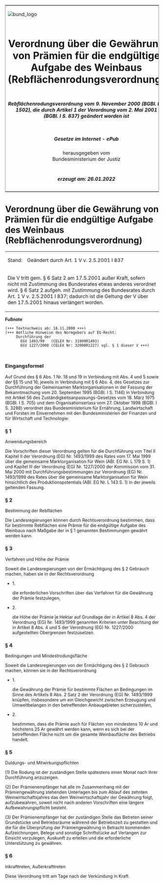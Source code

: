 <span id="DECKBLATT.html"></span>

<table border="0" frame="border" width="100%">

<tr valign="top">

<td align="left">

![bund\_logo](BfJ_2021_Web_de_de.gif)

</td>

<td align="right">

 

</td>

</tr>

<tr align="center" valign="middle">

<td colspan="2">

# Verordnung über die Gewährung von Prämien für die endgültige Aufgabe des Weinbaus (Rebflächenrodungsverordnung)

</td>

</tr>

<tr align="center" valign="middle">

<td colspan="2">

##### Rebflächenrodungsverordnung vom 9. November 2000 (BGBl. I S. 1502), die durch Artikel 1 der Verordnung vom 2. Mai 2001 (BGBl. I S. 837) geändert worden ist

</td>

</tr>

<tr align="center" valign="middle">

<td colspan="2">

  
  

##### Gesetze im Internet - ePub  
  
herausgegeben vom  
Bundesministerium der Justiz

</td>

</tr>

<tr align="center" valign="bottom">

<td colspan="2">

  
  

##### erzeugt am: 26.01.2022

</td>

</tr>

</table>

<span id="BJNR150200000.html"></span>

# Verordnung über die Gewährung von Prämien für die endgültige Aufgabe des Weinbaus (Rebflächenrodungsverordnung)

<div>

<div class="jnhtml">

<table width="100%">

<colgroup>

<col width="10%">

</col>

<col width="90%">

</col>

</colgroup>

<tr>

<td>

Stand:

</div>

</div>

</td>

<td>

Geändert durch Art. 1 V v. 2.5.2001 I 837

</td>

</tr>

<tr>

<td colspan="2">

Die V tritt gem. § 6 Satz 2 am 17.5.2001 außer Kraft, sofern nicht mit
Zustimmung des Bundesrates etwas anderes verordnet wird. § 6 Satz 2
aufgeh. mit Zustimmung des Bundesrates durch Art. 1 V v. 2.5.2001 I 837;
dadurch ist die Geltung der V über den 17.5.2001 hinaus verlängert
worden.

</td>

</tr>

</table>

</div>

</div>

<div>

  
**Fußnote**

<div class="jnhtml">

<div>

<div class="jurAbsatz">

  

``` 
(+++ Textnachweis ab: 18.11.2000 +++)
(+++ Amtliche Hinweise des Normgebers auf EG-Recht:
     Durchführung der
       EGV 1493/99   (CELEX Nr: 31999R1493)
       EGV 1227/2000 (CELEX Nr: 32000R1227) vgl. § 1 dieser V +++)

 
```

</div>

</div>

</div>

</div>

<span id="BJNR150200000BJNE000101308.html"></span>

### Eingangsformel  

<div>

<div class="jnhtml">

<div>

<div class="jurAbsatz">

Auf Grund des § 6 Abs. 1 Nr. 18 und 19 in Verbindung mit Abs. 4 und 5
sowie der §§ 15 und 16, jeweils in Verbindung mit § 6 Abs. 4, des
Gesetzes zur Durchführung der Gemeinsamen Marktorganisationen in der
Fassung der Bekanntmachung vom 20. September 1995 (BGBl. I S. 1146) in
Verbindung mit Artikel 56 des Zuständigkeitsanpassungs-Gesetzes vom 18.
März 1975 (BGBl. I S. 705) und dem Organisationserlass vom 27. Oktober
1998 (BGBl. I S. 3288) verordnet das Bundesministerium für Ernährung,
Landwirtschaft und Forsten im Einvernehmen mit den Bundesministerien der
Finanzen und für Wirtschaft und Technologie:

</div>

</div>

</div>

</div>

<span id="BJNR150200000BJNE000201308.html"></span>

### § 1  
Anwendungsbereich

<div>

<div class="jnhtml">

<div>

<div class="jurAbsatz">

Die Vorschriften dieser Verordnung gelten für die Durchführung von Titel
II Kapitel II der Verordnung (EG) Nr. 1493/1999 des Rates vom 17. Mai
1999 über die gemeinsame Marktorganisation für Wein (ABl. EG Nr. L 179
S. 1) und Kapitel III der Verordnung (EG) Nr. 1227/2000 der Kommission
vom 31. Mai 2000 mit Durchführungsbestimmungen zur Verordnung (EG) Nr.
1493/1999 des Rates über die gemeinsame Marktorganisation für Wein
hinsichtlich des Produktionspotentials (ABl. EG Nr. L 143 S. 1) in der
jeweils geltenden Fassung.

</div>

</div>

</div>

</div>

<span id="BJNR150200000BJNE000301308.html"></span>

### § 2  
Bestimmung der Rebflächen

<div>

<div class="jnhtml">

<div>

<div class="jurAbsatz">

Die Landesregierungen können durch Rechtsverordnung bestimmen, dass für
bestimmte Rebflächen eine Prämie für die endgültige Aufgabe des Weinbaus
nach Maßgabe der in § 1 genannten Bestimmungen gewährt werden kann.

</div>

</div>

</div>

</div>

<span id="BJNR150200000BJNE000401308.html"></span>

### § 3  
Verfahren und Höhe der Prämie

<div>

<div class="jnhtml">

<div>

<div class="jurAbsatz">

Soweit die Landesregierungen von der Ermächtigung des § 2 Gebrauch
machen, haben sie in der Rechtsverordnung

  - 1\.
    
    <div style="">
    
    die erforderlichen Vorschriften über das Verfahren für die Gewährung
    der Prämie festzulegen,
    
    </div>

  - 2\.
    
    <div style="">
    
    die Höhe der Prämie je Hektar auf Grundlage der in Artikel 8 Abs. 4
    der Verordnung (EG) Nr. 1493/1999 genannten Kriterien unter
    Beachtung der in Artikel 8 Abs. 4 und 5 der Verordnung (EG) Nr.
    1227/2000 aufgestellten Obergrenzen festzusetzen.
    
    </div>

</div>

</div>

</div>

</div>

<span id="BJNR150200000BJNE000501308.html"></span>

### § 4  
Bedingungen und Mindestrodungsfläche

<div>

<div class="jnhtml">

<div>

<div class="jurAbsatz">

Soweit die Landesregierungen von der Ermächtigung des § 2 Gebrauch
machen, können sie in der Rechtsverordnung

  - 1\.
    
    <div style="">
    
    die Gewährung der Prämie für bestimmte Flächen an Bedingungen im
    Sinne des Artikels 8 Abs. 2 Satz 2 der Verordnung (EG) Nr. 1493/1999
    knüpfen, insbesondere um ein Gleichgewicht zwischen Erzeugung und
    Umweltbelangen in den betreffenden Anbaugebieten sicherzustellen,
    
    </div>

  - 2\.
    
    <div style="">
    
    bestimmen, dass die Prämie auch für Flächen von mindestens 10 Ar und
    höchstens 25 Ar gewährt werden kann, wenn es sich bei der
    betreffenden Fläche nicht um die gesamte Weinbaufläche des Betriebs
    handelt.
    
    </div>

</div>

</div>

</div>

</div>

<span id="BJNR150200000BJNE000601308.html"></span>

### § 5  
Duldungs- und Mitwirkungspflichten

<div>

<div class="jnhtml">

<div>

<div class="jurAbsatz">

(1) Die Rodung ist der zuständigen Stelle spätestens einen Monat nach
ihrer Durchführung anzuzeigen.

</div>

<div class="jurAbsatz">

(2) Der Prämienempfänger hat alle im Zusammenhang mit der
Prämiengewährung stehenden Unterlagen bis zum Ablauf des zehnten
Weinwirtschaftsjahres das dem Weinwirtschaftsjahr der Gewährung folgt,
aufzubewahren, soweit nicht nach anderen Vorschriften eine längere
Aufbewahrungspflicht besteht.

</div>

<div class="jurAbsatz">

(3) Der Prämienempfänger hat der zuständigen Stelle das Betreten seiner
Grundstücke und Betriebsräume während der Betriebszeit zu gestatten und
die für die Überprüfung der Prämiengewährung in Betracht kommenden
Aufzeichnungen, Belege und sonstige Schriftstücke auf Verlangen zur
Einsicht vorzulegen, Auskunft zu erteilen und die erforderliche
Unterstützung zu gewähren.

</div>

</div>

</div>

</div>

<span id="BJNR150200000BJNE000701308.html"></span>

### § 6  
Inkrafttreten, Außerkrafttreten

<div>

<div class="jnhtml">

<div>

<div class="jurAbsatz">

Diese Verordnung tritt am Tage nach der Verkündung in Kraft.

</div>

</div>

</div>

</div>
